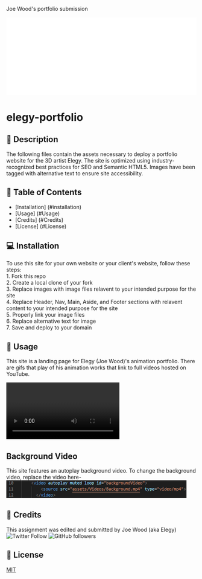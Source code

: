 Joe Wood's portfolio submission

![Elegy Logo](assets/images/logo.png)

# elegy-portfolio

## :newspaper: Description 
The following files contain the assets necessary to deploy a portfolio website for the 3D artist Elegy. The site is optimized using industry-recognized best practices for SEO and Semantic HTML5. Images have been tagged with alternative text to ensure site accessibility. 

## :bookmark_tabs: Table of Contents 

* [Installation] (#installation)
* [Usage] (#Usage)
* [Credits] (#Credits)
* [License] (#License)

## :computer: Installation 

To use this site for your own website or your client's website, follow these steps: <br>
    1. Fork this repo <br>
    2. Create a local clone of your fork <br>
    3. Replace images with image files relavent to your intended purpose for the site <br>
    4. Replace Header, Nav, Main, Aside, and Footer sections with relavent content to your intended purpose for the site <br>
    5. Properly link your image files <br>
    6. Replace alternative text for image<br>
    7. Save and deploy to your domain<br>

## :floppy_disk: Usage
This site is a landing page for Elegy (Joe Wood)'s animation portfolio. There are gifs that play of his animation works that link to full videos hosted on YouTube.

![background-video](assets/videos/dead-2-u-gif.mp4)
## Background Video
This site features an autoplay background video. To change the background video, replace the video here- <br>
![screenshot-1](assets/images/screenshot-1.png)

## :card_index: Credits 

This assignment was edited and submitted by Joe Wood (aka Elegy) <br>
<img alt="Twitter Follow" src="https://img.shields.io/twitter/follow/xx_elegy_xx_?label=Elegy&style=social">
<img alt="GitHub followers" src="https://img.shields.io/github/followers/xxelegyxx?label=Follow&style=social">

## :ticket: License 

[MIT](https://choosealicense.com/licenses/mit/)
